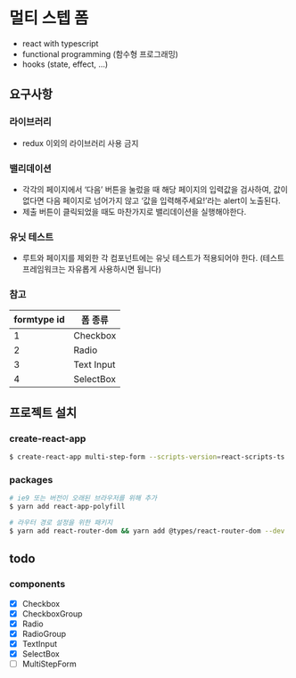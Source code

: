 # 멀티 스텝 폼

- react with typescript
- functional programming (함수형 프로그래밍)
- hooks (state, effect, ...)

## 요구사항

### 라이브러리

- redux 이외의 라이브러리 사용 금지

### 밸리데이션

- 각각의 페이지에서 ‘다음’ 버튼을 눌렀을 때 해당 페이지의 입력값을 검사하여, 값이 없다면 다음 페이지로 넘어가지 않고 ‘값을 입력해주세요!’라는 alert이 노출된다.
- 제출 버튼이 클릭되었을 때도 마찬가지로 밸리데이션을 실행해야한다.

### 유닛 테스트

- 루트와 페이지를 제외한 각 컴포넌트에는 유닛 테스트가 적용되어야 한다. (테스트 프레임워크는 자유롭게 사용하시면 됩니다)

### 참고

| formtype id | 폼 종류    |
| ----------- | ---------- |
| 1           | Checkbox   |
| 2           | Radio      |
| 3           | Text Input |
| 4           | SelectBox  |

## 프로젝트 설치

### create-react-app

```bash
$ create-react-app multi-step-form --scripts-version=react-scripts-ts
```

### packages

```bash
# ie9 또는 버전이 오래된 브라우저를 위해 추가
$ yarn add react-app-polyfill

# 라우터 경로 설정을 위한 패키지
$ yarn add react-router-dom && yarn add @types/react-router-dom --dev
```

## todo

### components

- [x] Checkbox
- [x] CheckboxGroup
- [x] Radio
- [x] RadioGroup
- [x] TextInput
- [x] SelectBox
- [ ] MultiStepForm
